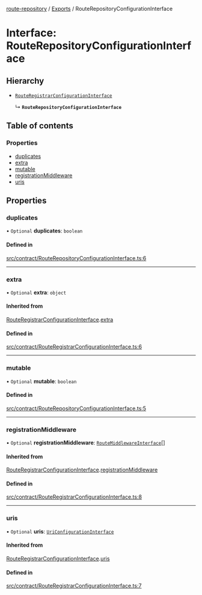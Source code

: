 [route-repository](../README.md) / [Exports](../modules.md) / RouteRepositoryConfigurationInterface

# Interface: RouteRepositoryConfigurationInterface

## Hierarchy

- [`RouteRegistrarConfigurationInterface`](RouteRegistrarConfigurationInterface.md)

  ↳ **`RouteRepositoryConfigurationInterface`**

## Table of contents

### Properties

- [duplicates](RouteRepositoryConfigurationInterface.md#duplicates)
- [extra](RouteRepositoryConfigurationInterface.md#extra)
- [mutable](RouteRepositoryConfigurationInterface.md#mutable)
- [registrationMiddleware](RouteRepositoryConfigurationInterface.md#registrationmiddleware)
- [uris](RouteRepositoryConfigurationInterface.md#uris)

## Properties

### duplicates

• `Optional` **duplicates**: `boolean`

#### Defined in

[src/contract/RouteRepositoryConfigurationInterface.ts:6](https://github.com/nonetallt/front-to-back-router/blob/ae9086a/src/contract/RouteRepositoryConfigurationInterface.ts#L6)

___

### extra

• `Optional` **extra**: `object`

#### Inherited from

[RouteRegistrarConfigurationInterface](RouteRegistrarConfigurationInterface.md).[extra](RouteRegistrarConfigurationInterface.md#extra)

#### Defined in

[src/contract/RouteRegistrarConfigurationInterface.ts:6](https://github.com/nonetallt/front-to-back-router/blob/ae9086a/src/contract/RouteRegistrarConfigurationInterface.ts#L6)

___

### mutable

• `Optional` **mutable**: `boolean`

#### Defined in

[src/contract/RouteRepositoryConfigurationInterface.ts:5](https://github.com/nonetallt/front-to-back-router/blob/ae9086a/src/contract/RouteRepositoryConfigurationInterface.ts#L5)

___

### registrationMiddleware

• `Optional` **registrationMiddleware**: [`RouteMiddlewareInterface`](RouteMiddlewareInterface.md)[]

#### Inherited from

[RouteRegistrarConfigurationInterface](RouteRegistrarConfigurationInterface.md).[registrationMiddleware](RouteRegistrarConfigurationInterface.md#registrationmiddleware)

#### Defined in

[src/contract/RouteRegistrarConfigurationInterface.ts:8](https://github.com/nonetallt/front-to-back-router/blob/ae9086a/src/contract/RouteRegistrarConfigurationInterface.ts#L8)

___

### uris

• `Optional` **uris**: [`UriConfigurationInterface`](UriConfigurationInterface.md)

#### Inherited from

[RouteRegistrarConfigurationInterface](RouteRegistrarConfigurationInterface.md).[uris](RouteRegistrarConfigurationInterface.md#uris)

#### Defined in

[src/contract/RouteRegistrarConfigurationInterface.ts:7](https://github.com/nonetallt/front-to-back-router/blob/ae9086a/src/contract/RouteRegistrarConfigurationInterface.ts#L7)
